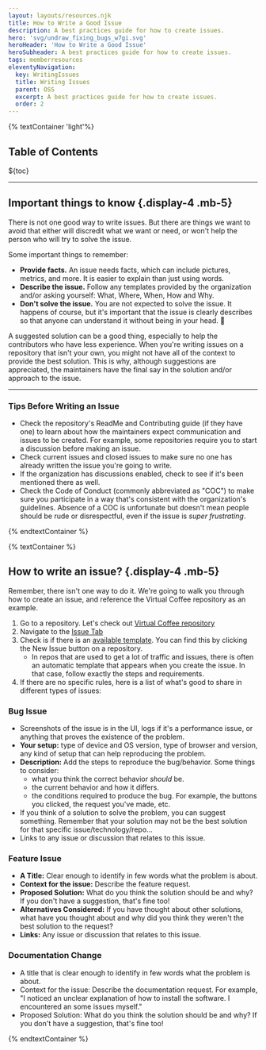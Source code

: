 ```yaml
---
layout: layouts/resources.njk
title: How to Write a Good Issue
description: A best practices guide for how to create issues.
hero: 'svg/undraw_fixing_bugs_w7gi.svg'
heroHeader: 'How to Write a Good Issue'
heroSubheader: A best practices guide for how to create issues.
tags: memberresources
eleventyNavigation:
  key: WritingIssues
  title: Writing Issues
  parent: OSS
  excerpt: A best practices guide for how to create issues.
  order: 2
---
```


{% textContainer 'light'%}

<h2>Table of Contents</h2>

${toc}

---

## Important things to know {.display-4 .mb-5}

There is not one good way to write issues. But there are things we want to avoid that either will discredit what we want or need, or won't help the person who will try to solve the issue.

Some important things to remember:

- **Provide facts.** An issue needs facts, which can include pictures, metrics, and more. It is easier to explain than just using words.
- **Describe the issue.** Follow any templates provided by the organization and/or asking yourself: What, Where, When, How and Why.
- **Don't solve the issue.** You are not expected to solve the issue. It happens of course, but it's important that the issue is clearly describes so that anyone can understand it without being in your head. 🙂

A suggested solution can be a good thing, especially to help the contributors who have less experience. When you're writing issues on a repository that isn't your own, you might not have all of the context to provide the best solution. This is why, although suggestions are appreciated, the maintainers have the final say in the solution and/or approach to the issue.

---

### Tips Before Writing an Issue

- Check the repository's ReadMe and Contributing guide (if they have one) to learn about how the maintainers expect communication and issues to be created. For example, some repositories require you to start a discussion before making an issue.
- Check current issues and closed issues to make sure no one has already written the issue you're going to write.
- If the organization has discussions enabled, check to see if it's been mentioned there as well.
- Check the Code of Conduct (commonly abbreviated as "COC") to make sure you participate in a way that's consistent with the organization's guidelines. Absence of a COC is unfortunate but doesn't mean people should be rude or disrespectful, even if the issue is _super frustrating_.

{% endtextContainer %}

{% textContainer %}

## How to write an issue? {.display-4 .mb-5}

Remember, there isn't one way to do it. We're going to walk you through how to create an issue, and reference the Virtual Coffee repository as an example.

1. Go to a repository. Let's check out [Virtual Coffee repository](https://github.com/Virtual-Coffee/virtualcoffee.io/)
2. Navigate to the [Issue Tab](https://github.com/Virtual-Coffee/virtualcoffee.io/issues/)
3. Check is if there is an [available template](https://github.com/Virtual-Coffee/virtualcoffee.io/issues/new/choose). You can find this by clicking the New Issue button on a repository.
   - In repos that are used to get a lot of traffic and issues, there is often an automatic template that appears when you create the issue. In that case, follow exactly the steps and requirements.
4. If there are no specific rules, here is a list of what's good to share in different types of issues:

### Bug Issue

- Screenshots of the issue is in the UI, logs if it's a performance issue, or anything that proves the existence of the problem.
- **Your setup:** type of device and OS version, type of browser and version, any kind of setup that can help reproducing the problem.
- **Description:** Add the steps to reproduce the bug/behavior. Some things to consider:
  - what you think the correct behavior _should_ be.
  - the current behavior and how it differs.
  - the conditions required to produce the bug. For example, the buttons you clicked, the request you've made, etc.
- If you think of a solution to solve the problem, you can suggest something. Remember that your solution may not be the best solution for that specific issue/technology/repo...
- Links to any issue or discussion that relates to this issue.

### Feature Issue

- **A Title:** Clear enough to identify in few words what the problem is about.
- **Context for the issue:** Describe the feature request.
- **Proposed Solution:** What do you think the solution should be and why? If you don't have a suggestion, that's fine too!
- **Alternatives Considered:** If you have thought about other solutions, what have you thought about and why did you think they weren't the best solution to the request?
- **Links:** Any issue or discussion that relates to this issue.

### Documentation Change

- A title that is clear enough to identify in few words what the problem is about.
- Context for the issue: Describe the documentation request. For example, "I noticed an unclear explanation of how to install the software. I encountered an some issues myself."
- Proposed Solution: What do you think the solution should be and why? If you don't have a suggestion, that's fine too!

{% endtextContainer %}
